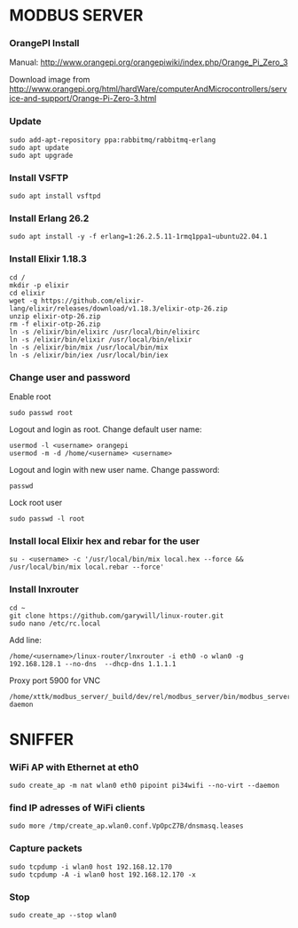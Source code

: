 # MODBUS SERVER

### OrangePI Install

Manual: http://www.orangepi.org/orangepiwiki/index.php/Orange_Pi_Zero_3

Download image from http://www.orangepi.org/html/hardWare/computerAndMicrocontrollers/service-and-support/Orange-Pi-Zero-3.html

### Update

    sudo add-apt-repository ppa:rabbitmq/rabbitmq-erlang
    sudo apt update
    sudo apt upgrade

### Install VSFTP

    sudo apt install vsftpd

### Install Erlang 26.2

    sudo apt install -y -f erlang=1:26.2.5.11-1rmq1ppa1~ubuntu22.04.1

### Install Elixir 1.18.3

    cd / 
    mkdir -p elixir 
    cd elixir 
    wget -q https://github.com/elixir-lang/elixir/releases/download/v1.18.3/elixir-otp-26.zip
    unzip elixir-otp-26.zip
    rm -f elixir-otp-26.zip
    ln -s /elixir/bin/elixirc /usr/local/bin/elixirc
    ln -s /elixir/bin/elixir /usr/local/bin/elixir
    ln -s /elixir/bin/mix /usr/local/bin/mix
    ln -s /elixir/bin/iex /usr/local/bin/iex

### Change user and password

Enable root

    sudo passwd root

Logout and login as root. Change default user name:

    usermod -l <username> orangepi
    usermod -m -d /home/<username> <username>

Logout and login with new user name. Change password:

    passwd

Lock root user

    sudo passwd -l root 

### Install local Elixir hex and rebar for the user

    su - <username> -c '/usr/local/bin/mix local.hex --force && /usr/local/bin/mix local.rebar --force'

### Install lnxrouter

    cd ~
    git clone https://github.com/garywill/linux-router.git
    sudo nano /etc/rc.local




Add line:

    /home/<username>/linux-router/lnxrouter -i eth0 -o wlan0 -g 192.168.128.1 --no-dns  --dhcp-dns 1.1.1.1

Proxy port 5900 for VNC

    /home/xttk/modbus_server/_build/dev/rel/modbus_server/bin/modbus_server daemon



# SNIFFER

### WiFi AP with Ethernet at eth0
    sudo create_ap -m nat wlan0 eth0 pipoint pi34wifi --no-virt --daemon

### find IP adresses of WiFi clients
    sudo more /tmp/create_ap.wlan0.conf.VpOpcZ7B/dnsmasq.leases

### Capture packets
    sudo tcpdump -i wlan0 host 192.168.12.170
    sudo tcpdump -A -i wlan0 host 192.168.12.170 -x

### Stop
    sudo create_ap --stop wlan0
